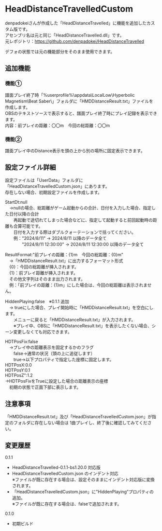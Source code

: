 # HeadDistanceTravelledCustom  
denpadokeiさんが作成した「HeadDistanceTravelled」に機能を追加したカスタム版です。  
アセンブリ名は元と同じ「HeadDistanceTravelled.dll」です。  
元レポジトリ：https://github.com/denpadokei/HeadDistanceTravelled  

デフォの状態では元の機能部分をそのまま使用できます。  

## 追加機能  
### 機能①  
譜面プレイ終了時「%userprofile%\appdata\LocalLow\Hyperbolic Magnetism\Beat Saber\」フォルダに「HMDDistanceResult.txt」ファイルを作成します。  
OBSのテキストソースで表示すると、譜面プレイ終了時にプレイ記録を表示できます。  
内容：前プレイの距離：〇〇m　今回の総距離：〇〇m  

### 機能②  
譜面プレイ中のDistance表示を頭の上から別の場所に固定表示できます。  

## 設定ファイル詳細  
設定ファイルは「UserData」フォルダに「HeadDistanceTravelledCustom.json」にあります。  
存在しない場合、初期設定ファイルを作成します。  

StartDt:null  
　→nullの場合、総距離がゲーム起動からの合計、日付を入力した場合、指定した日付以降の合計  
　　再起動で途切れてしまった場合などに、指定して起動すると前回起動時の距離も合算可能です。  
　　日付を入力する際はダブルクォーテーションで括ってください。  
　　例："2024/8/11" → 2024/8/11 以降のデータ全て  
　　　　"2024/8/11 12:30:00" → 2024/8/11 12:30:00 以降のデータ全て  

ResultFormat:"前プレイの距離：{1}m　今回の総距離：{0}m"  
　→「HMDDistanceResult.txt」に出力するフォーマット形式  
　{0}：今回の総距離が挿入されます。  
　{1}：前プレイ距離が挿入されます。  
　その他文字列はそのまま出力されます。  
　例：「前プレイの距離：{1}m」にした場合は、今回の総距離は表示されません。  

HiddenPlaying:false　※0.1.1 追加  
　→ trueにした場合、プレイ開始時に「HMDDistanceResult.txt」を空白にします。  
　　メニューに戻ると「HMDDistanceResult.txt」が入力されます。  
　　※プレイ中、OBSに「HMDDistanceResult.txt」を表示したくない場合、シーン変更しなくても対応できます。  

HDTPosFix:false  
　→プレイ中の距離表示を固定するかのフラグ  
　　false→通常の状況（頭の上に追従します）  
　　true→以下プロパティで指定した座標に固定します。  
HDTPosX:0.0  
HDTPosY:0.1  
HDTPosZ":1.2  
→HDTPosFixをTrueに設定した場合の距離表示の座標  
　初期の状態で正面下部に表示します。  

## 注意事項
「HMDDistanceResult.txt」及び「HeadDistanceTravelledCustom.json」が指定のフォルダに存在しない場合は
1曲プレイし、終了後に確認してみてください。

## 変更履歴
0.1.1
* HeadDistanceTravelled-0.1.1-bs1.20.0 対応版
* HeadDistanceTravelledCustom.json のインデント対応  
※ファイルが既に存在する場合は、設定そのままにインデント対応版に変換されます。  
* 「HeadDistanceTravelledCustom.json」に”HiddenPlaying”プロパティの追加。  
※ファイルが既に存在する場合は、falseで追加されます。  

0.1.0
* 初期ビルド
